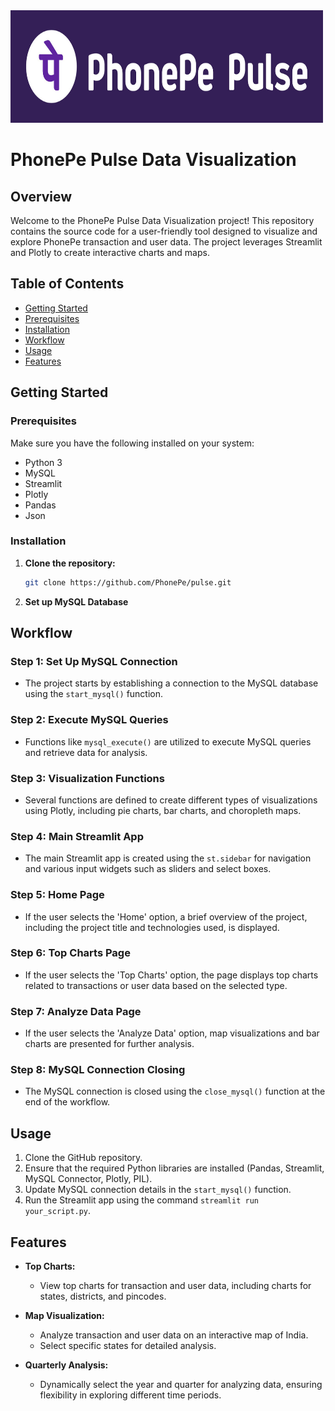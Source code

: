<img src="PhonePe_Logo.jpg" alt="PhonePe Logo" width="500" height="180">

# PhonePe Pulse Data Visualization

## Overview

Welcome to the PhonePe Pulse Data Visualization project! This repository contains the source code for a user-friendly tool designed to visualize and explore PhonePe transaction and user data. The project leverages Streamlit and Plotly to create interactive charts and maps.

## Table of Contents
- [Getting Started](#getting-started)
- [Prerequisites](#prerequisites)
- [Installation](#installation)
- [Workflow](#workflow)
- [Usage](#usage)
- [Features](#features)

## Getting Started

### Prerequisites

Make sure you have the following installed on your system:

- Python 3
- MySQL
- Streamlit
- Plotly
- Pandas
- Json

### Installation

1. **Clone the repository:**

   ```bash
   git clone https://github.com/PhonePe/pulse.git
   ```
2. **Set up MySQL Database**

## Workflow 

### Step 1: Set Up MySQL Connection
- The project starts by establishing a connection to the MySQL database using the `start_mysql()` function.

### Step 2: Execute MySQL Queries
- Functions like `mysql_execute()` are utilized to execute MySQL queries and retrieve data for analysis.

### Step 3: Visualization Functions
- Several functions are defined to create different types of visualizations using Plotly, including pie charts, bar charts, and choropleth maps.

### Step 4: Main Streamlit App
- The main Streamlit app is created using the `st.sidebar` for navigation and various input widgets such as sliders and select boxes.

### Step 5: Home Page
- If the user selects the 'Home' option, a brief overview of the project, including the project title and technologies used, is displayed.

### Step 6: Top Charts Page
- If the user selects the 'Top Charts' option, the page displays top charts related to transactions or user data based on the selected type.

### Step 7: Analyze Data Page
- If the user selects the 'Analyze Data' option, map visualizations and bar charts are presented for further analysis.

### Step 8: MySQL Connection Closing
- The MySQL connection is closed using the `close_mysql()` function at the end of the workflow.

## Usage
1. Clone the GitHub repository.
2. Ensure that the required Python libraries are installed (Pandas, Streamlit, MySQL Connector, Plotly, PIL).
3. Update MySQL connection details in the `start_mysql()` function.
4. Run the Streamlit app using the command `streamlit run your_script.py`.

## Features

- **Top Charts:**
  - View top charts for transaction and user data, including charts for states, districts, and pincodes.

- **Map Visualization:**
  - Analyze transaction and user data on an interactive map of India.
  - Select specific states for detailed analysis.

- **Quarterly Analysis:**
  - Dynamically select the year and quarter for analyzing data, ensuring flexibility in exploring different time periods.

